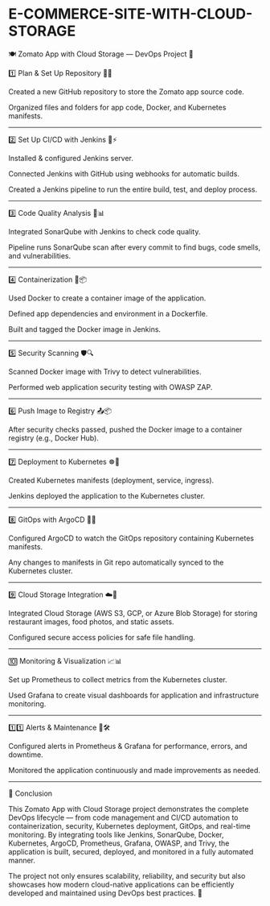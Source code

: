 # E-COMMERCE-SITE-WITH-CLOUD-STORAGE
🍽️ Zomato App with Cloud Storage — DevOps Project 🚀

1️⃣ Plan & Set Up Repository 📝🐙

Created a new GitHub repository to store the Zomato app source code.

Organized files and folders for app code, Docker, and Kubernetes manifests.



---

2️⃣ Set Up CI/CD with Jenkins 🤖⚡

Installed & configured Jenkins server.

Connected Jenkins with GitHub using webhooks for automatic builds.

Created a Jenkins pipeline to run the entire build, test, and deploy process.



---

3️⃣ Code Quality Analysis 🧹📊

Integrated SonarQube with Jenkins to check code quality.

Pipeline runs SonarQube scan after every commit to find bugs, code smells, and vulnerabilities.



---

4️⃣ Containerization 🐳📦

Used Docker to create a container image of the application.

Defined app dependencies and environment in a Dockerfile.

Built and tagged the Docker image in Jenkins.



---

5️⃣ Security Scanning 🛡️🔍

Scanned Docker image with Trivy to detect vulnerabilities.

Performed web application security testing with OWASP ZAP.



---

6️⃣ Push Image to Registry 📤📦

After security checks passed, pushed the Docker image to a container registry (e.g., Docker Hub).



---

7️⃣ Deployment to Kubernetes ☸️🚀

Created Kubernetes manifests (deployment, service, ingress).

Jenkins deployed the application to the Kubernetes cluster.



---

8️⃣ GitOps with ArgoCD 🔄📂

Configured ArgoCD to watch the GitOps repository containing Kubernetes manifests.

Any changes to manifests in Git repo automatically synced to the Kubernetes cluster.



---

9️⃣ Cloud Storage Integration ☁️💾

Integrated Cloud Storage (AWS S3, GCP, or Azure Blob Storage) for storing restaurant images, food photos, and static assets.

Configured secure access policies for safe file handling.



---

🔟 Monitoring & Visualization 📈📊

Set up Prometheus to collect metrics from the Kubernetes cluster.

Used Grafana to create visual dashboards for application and infrastructure monitoring.



---

1️⃣1️⃣ Alerts & Maintenance 🚨🛠️

Configured alerts in Prometheus & Grafana for performance, errors, and downtime.

Monitored the application continuously and made improvements as needed.



---

🏁 Conclusion

This Zomato App with Cloud Storage project demonstrates the complete DevOps lifecycle — from code management and CI/CD automation to containerization, security, Kubernetes deployment, GitOps, and real-time monitoring. By integrating tools like Jenkins, SonarQube, Docker, Kubernetes, ArgoCD, Prometheus, Grafana, OWASP, and Trivy, the application is built, secured, deployed, and monitored in a fully automated manner.

The project not only ensures scalability, reliability, and security but also showcases how modern cloud-native applications can be efficiently developed and maintained using DevOps best practices. 🚀















